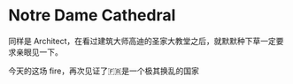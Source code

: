 # Notre Dame Cathedral 

同样是 Architect，在看过建筑大师高迪的圣家大教堂之后，就默默种下草一定要求亲眼见一下。

今天的这场 fire，再次见证了🇫🇷是一个极其换乱的国家
